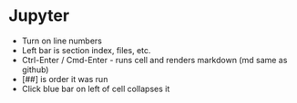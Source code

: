 # Jupyter

- Turn on line numbers
- Left bar is section index, files, etc.
- Ctrl-Enter / Cmd-Enter - runs cell and renders markdown (md same as github)
- [##] is order it was run
- Click blue bar on left of cell collapses it

